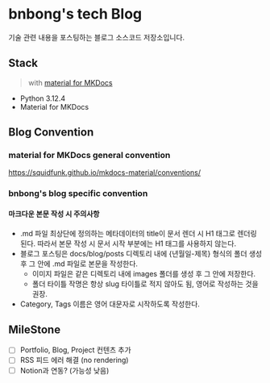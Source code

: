 # bnbong's tech Blog

기술 관련 내용을 포스팅하는 블로그 소스코드 저장소입니다.

## Stack

> with [material for MKDocs](https://squidfunk.github.io/mkdocs-material/)

- Python 3.12.4
- Material for MKDocs

## Blog Convention

### material for MKDocs general convention

https://squidfunk.github.io/mkdocs-material/conventions/

### bnbong's blog specific convention

#### 마크다운 본문 작성 시 주의사항

- .md 파일 최상단에 정의하는 메타데이터의 title이 문서 렌더 시 H1 태그로 렌더링된다.
  따라서 본문 작성 시 문서 시작 부분에는 H1 태그를 사용하지 않는다.
- 블로그 포스팅은 docs/blog/posts 디렉토리 내에 {년월일-제목} 형식의 폴더 생성 후 그 안에 .md 파일로 본문을 작성한다.
  - 이미지 파일은 같은 디렉토리 내에 images 폴더를 생성 후 그 안에 저장한다.
  - 폴더 타이틀 작명은 항상 slug 타이틀로 적지 않아도 됨, 영어로 작성하는 것을 권장.
- Category, Tags 이름은 영어 대문자로 시작하도록 작성한다.

## MileStone

- [ ] Portfolio, Blog, Project 컨텐츠 추가
- [ ] RSS 피드 에러 해결 (no rendering)
- [ ] Notion과 연동? (가능성 낮음)
